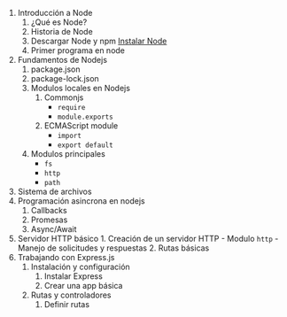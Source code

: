 1. Introducción a Node
	1. ¿Qué es Node?
	2. Historia de Node
	3. Descargar Node y npm [Instalar Node](https://nodejs.org/en/download/package-manager)
	4. Primer programa en node
2. Fundamentos de Nodejs
	1. package.json
	2. package-lock.json
	3. Modulos locales en Nodejs
		1. Commonjs
			- `require`
			- `module.exports`
		2. ECMAScript module
			- `import`
			- `export default`
	4. Modulos principales
		- `fs`
		- `http`
		- `path`
3. Sistema de archivos
4. Programación asincrona en nodejs
	1. Callbacks
	2. Promesas
	3. Async/Await
5. Servidor HTTP básico
		1. Creación de un servidor HTTP
			- Modulo `http`
			- Manejo de solicitudes y respuestas
		 2. Rutas básicas
1. Trabajando con Express.js
	1. Instalación y configuración
		1. Instalar Express
		2. Crear una app básica
	2. Rutas y controladores
		1. Definir rutas